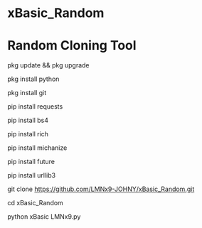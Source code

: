 # xBasic_Random
# Random Cloning Tool

pkg update && pkg upgrade

pkg install python

pkg install git

pip install requests

pip install bs4

pip install rich

pip install michanize

pip install future

pip install urllib3


git clone https://github.com/LMNx9-JOHNY/xBasic_Random.git

cd xBasic_Random

python xBasic LMNx9.py

